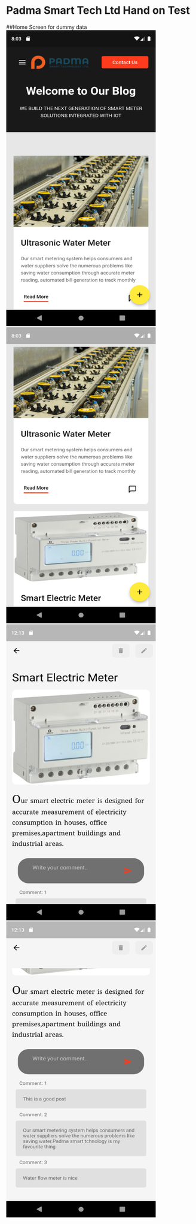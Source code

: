 # Padma Smart Tech Ltd Hand on Test

##Home Screen for dummy data
<img src="screenshots/dummy_home.png" width="400" height="790">
<img src="screenshots/dummy_home2.png" width="400" height="790">
<img src="screenshots/details_screen.png" width="400" height="790">
<img src="screenshots/details_screen1.png" width="400" height="790">


